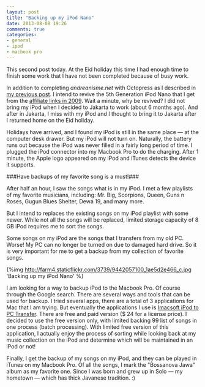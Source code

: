 ```yaml
---
layout: post
title: "Backing up my iPod Nano"
date: 2013-08-08 19:26
comments: true
categories: 
- general 
- ipod 
- macbook pro
---
```


This second post today. At the Eid holiday this time I had enough time to finish some work that I have not been completed because of busy work.

In addition to completing *andreanisme.net* with Octopress as I described in [my previous post](http://andreanisme.net/general/olleh-dlrow/). I intend to revive the 5th Generation iPod Nano that I get from the [affiliate links in 2009](http://blog.andreanisme.com/archives/461). Wait a minute, why be revived? I did not bring my iPod when I decided to Jakarta to work (about 6 months ago). And after in Jakarta, I miss with my iPod and I thought to bring it to Jakarta after I returned home on the Eid holiday.

Holidays have arrived, and I found my iPod is still in the same place — at the computer desk drawer. But my iPod will not turn on. Naturally, the battery runs out because the iPod was never filled in a fairly long period of time. I plugged the iPod connector into my Macbook Pro to do the charging. After 1 minute, the Apple logo appeared on my iPod and iTunes detects the device it supports.

###Have backups of my favorite song is a must!###

After half an hour, I saw the songs what is in my iPod. I met a few playlists of my favorite musicians, including: Mr. Big, Scorpions, Queen, Guns n Roses, Gugun Blues Shelter, Dewa 19, and many more.

But I intend to replaces the existing songs on my iPod playlist with some newer. While not all the songs will be replaced, limited storage capacity of 8 GB iPod requires me to sort the songs.

Some songs on my iPod are the songs that I transfers from my old PC. Worse! My PC can no longer be turned on due to damaged hard drive. So it is very important for me to get a backup from my collection of favorite songs.

{%img http://farm4.staticflickr.com/3739/9442057100_1ae5d2e466_c.jpg 'Backing up my iPod Nano' %}

I am looking for a way to backup iPod to the Macbook Pro. Of course through the Google search. There are several ways and tools that can be used for backup. I tried several apps, there are a total of 3 applications for Mac that I am trying. But eventually the applications I use is [Imacsoft iPod to PC Transfer](http://www.imacsoft.com/ipod-to-pc-transfer.html). There are free and paid version ($ 24 for a license price). I decided to use the free version only, with limited backing 99 list of songs in one process (batch processing). With limited free version of this application, I actually enjoy the process of sorting while looking back at my music collection on the iPod and determine which will be maintained in an iPod or not!

Finally, I get the backup of my songs on my iPod, and they can be played in iTunes on my Macbook Pro. Of all the songs, I mark the "Bossanova Jawa" album as my favorite one. Since I was born and grew up in Solo — my hometown — which has thick Javanese tradition. :)
